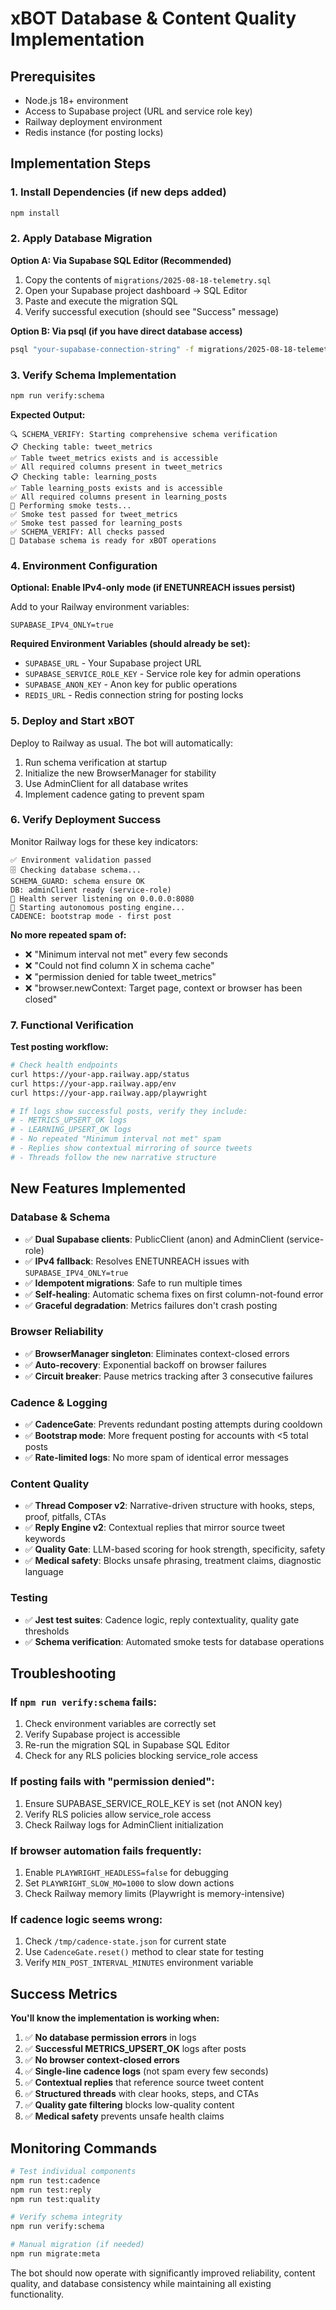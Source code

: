 # xBOT Database & Content Quality Implementation

## Prerequisites

- Node.js 18+ environment
- Access to Supabase project (URL and service role key)
- Railway deployment environment
- Redis instance (for posting locks)

## Implementation Steps

### 1. Install Dependencies (if new deps added)

```bash
npm install
```

### 2. Apply Database Migration

**Option A: Via Supabase SQL Editor (Recommended)**

1. Copy the contents of `migrations/2025-08-18-telemetry.sql`
2. Open your Supabase project dashboard → SQL Editor
3. Paste and execute the migration SQL
4. Verify successful execution (should see "Success" message)

**Option B: Via psql (if you have direct database access)**

```bash
psql "your-supabase-connection-string" -f migrations/2025-08-18-telemetry.sql
```

### 3. Verify Schema Implementation

```bash
npm run verify:schema
```

**Expected Output:**
```
🔍 SCHEMA_VERIFY: Starting comprehensive schema verification
📋 Checking table: tweet_metrics
✅ Table tweet_metrics exists and is accessible
✅ All required columns present in tweet_metrics
📋 Checking table: learning_posts
✅ Table learning_posts exists and is accessible
✅ All required columns present in learning_posts
🧪 Performing smoke tests...
✅ Smoke test passed for tweet_metrics
✅ Smoke test passed for learning_posts
✅ SCHEMA_VERIFY: All checks passed
🎉 Database schema is ready for xBOT operations
```

### 4. Environment Configuration

**Optional: Enable IPv4-only mode (if ENETUNREACH issues persist)**

Add to your Railway environment variables:

```
SUPABASE_IPV4_ONLY=true
```

**Required Environment Variables (should already be set):**
- `SUPABASE_URL` - Your Supabase project URL
- `SUPABASE_SERVICE_ROLE_KEY` - Service role key for admin operations
- `SUPABASE_ANON_KEY` - Anon key for public operations
- `REDIS_URL` - Redis connection string for posting locks

### 5. Deploy and Start xBOT

Deploy to Railway as usual. The bot will automatically:

1. Run schema verification at startup
2. Initialize the new BrowserManager for stability
3. Use AdminClient for all database writes
4. Implement cadence gating to prevent spam

### 6. Verify Deployment Success

Monitor Railway logs for these key indicators:

```
✅ Environment validation passed
🗄️ Checking database schema...
SCHEMA_GUARD: schema ensure OK
DB: adminClient ready (service-role)
🏥 Health server listening on 0.0.0.0:8080
🤖 Starting autonomous posting engine...
CADENCE: bootstrap mode - first post
```

**No more repeated spam of:**
- ❌ "Minimum interval not met" every few seconds
- ❌ "Could not find column X in schema cache"
- ❌ "permission denied for table tweet_metrics"
- ❌ "browser.newContext: Target page, context or browser has been closed"

### 7. Functional Verification

**Test posting workflow:**

```bash
# Check health endpoints
curl https://your-app.railway.app/status
curl https://your-app.railway.app/env
curl https://your-app.railway.app/playwright

# If logs show successful posts, verify they include:
# - METRICS_UPSERT_OK logs
# - LEARNING_UPSERT_OK logs
# - No repeated "Minimum interval not met" spam
# - Replies show contextual mirroring of source tweets
# - Threads follow the new narrative structure
```

## New Features Implemented

### Database & Schema
- ✅ **Dual Supabase clients**: PublicClient (anon) and AdminClient (service-role)
- ✅ **IPv4 fallback**: Resolves ENETUNREACH issues with `SUPABASE_IPV4_ONLY=true`
- ✅ **Idempotent migrations**: Safe to run multiple times
- ✅ **Self-healing**: Automatic schema fixes on first column-not-found error
- ✅ **Graceful degradation**: Metrics failures don't crash posting

### Browser Reliability
- ✅ **BrowserManager singleton**: Eliminates context-closed errors
- ✅ **Auto-recovery**: Exponential backoff on browser failures
- ✅ **Circuit breaker**: Pause metrics tracking after 3 consecutive failures

### Cadence & Logging
- ✅ **CadenceGate**: Prevents redundant posting attempts during cooldown
- ✅ **Bootstrap mode**: More frequent posting for accounts with <5 total posts
- ✅ **Rate-limited logs**: No more spam of identical error messages

### Content Quality
- ✅ **Thread Composer v2**: Narrative-driven structure with hooks, steps, proof, pitfalls, CTAs
- ✅ **Reply Engine v2**: Contextual replies that mirror source tweet keywords
- ✅ **Quality Gate**: LLM-based scoring for hook strength, specificity, safety
- ✅ **Medical safety**: Blocks unsafe phrasing, treatment claims, diagnostic language

### Testing
- ✅ **Jest test suites**: Cadence logic, reply contextuality, quality gate thresholds
- ✅ **Schema verification**: Automated smoke tests for database operations

## Troubleshooting

### If `npm run verify:schema` fails:

1. Check environment variables are correctly set
2. Verify Supabase project is accessible
3. Re-run the migration SQL in Supabase SQL Editor
4. Check for any RLS policies blocking service_role access

### If posting fails with "permission denied":

1. Ensure SUPABASE_SERVICE_ROLE_KEY is set (not ANON key)
2. Verify RLS policies allow service_role access
3. Check Railway logs for AdminClient initialization

### If browser automation fails frequently:

1. Enable `PLAYWRIGHT_HEADLESS=false` for debugging
2. Set `PLAYWRIGHT_SLOW_MO=1000` to slow down actions
3. Check Railway memory limits (Playwright is memory-intensive)

### If cadence logic seems wrong:

1. Check `/tmp/cadence-state.json` for current state
2. Use `CadenceGate.reset()` method to clear state for testing
3. Verify `MIN_POST_INTERVAL_MINUTES` environment variable

## Success Metrics

**You'll know the implementation is working when:**

1. ✅ **No database permission errors** in logs
2. ✅ **Successful METRICS_UPSERT_OK** logs after posts
3. ✅ **No browser context-closed errors**
4. ✅ **Single-line cadence logs** (not spam every few seconds)
5. ✅ **Contextual replies** that reference source tweet content
6. ✅ **Structured threads** with clear hooks, steps, and CTAs
7. ✅ **Quality gate filtering** blocks low-quality content
8. ✅ **Medical safety** prevents unsafe health claims

## Monitoring Commands

```bash
# Test individual components
npm run test:cadence
npm run test:reply  
npm run test:quality

# Verify schema integrity
npm run verify:schema

# Manual migration (if needed)
npm run migrate:meta
```

The bot should now operate with significantly improved reliability, content quality, and database consistency while maintaining all existing functionality.
